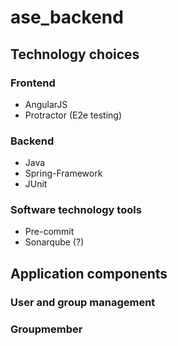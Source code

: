 # ase_backend

## Technology choices

### Frontend

* AngularJS
* Protractor (E2e testing)

### Backend

* Java
* Spring-Framework
* JUnit

### Software technology tools

* Pre-commit
* Sonarqube (?)

## Application components

### User and group management


### Groupmember

